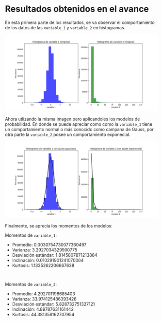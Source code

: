 # Resultados obtenidos en el avance

En esta primera parte de los resultados, se va observar el comportamiento de los datos de las `variable_1` y `variable_2` en histogramas. 


![Descripción de la imagen](img/histogramas_originales1.png)

Ahora utlizando la misma imagen pero aplicandoles los modelos de probabilidad. En donde se puede apreciar como como la `variable_1` tiene un comportamiento normal o más conocido como campana de Gauss, por otra parte la `variable_2` posee un comportamiento exponecial.

![Texto alternativo](img/histogramas_mejor_ajuste1.png)
 
Finalmente, se aprecia los momentos de los modelos:

 Momentos de `variable_1`:

  - Promedio: 0.0030754730077360497
  - Varianza: 3.2927034329900775
  - Desviación estándar: 1.8145807871213884
  - Inclinación: 0.010291901241070064
  - Kurtosis: 1.1335262206667638

<br>

 Momentos de `variable_2`:

  - Promedio: 4.292701198685403
  - Varianza: 33.974125486393426
  - Desviación estándar: 5.828732751327121
  - Inclinación: 4.89787631161442
  - Kurtosis: 44.381358162707954

